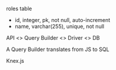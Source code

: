 roles table

- id, integer, pk, not null, auto-increment
- name, varchar(255), unique, not null



API <> Query Builder <> Driver <> DB

A Query Builder translates from JS to SQL

Knex.js